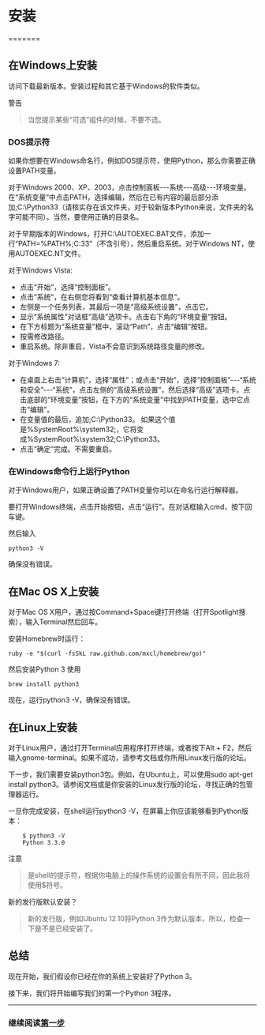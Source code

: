 # 安装
=======

## 在Windows上安装

访问下载最新版本。安装过程和其它基于Windows的软件类似。

警告
> 当您提示某些“可选”组件的时候，不要不选。

### DOS提示符

如果你想要在Windows命名行，例如DOS提示符，使用Python，那么你需要正确设置PATH变量。

对于Windows 2000、XP、2003，点击控制面板---系统---高级---环境变量。在“系统变量”中点击PATH，选择编辑，然后在已有内容的最后部分添加;C:\Python33（请核实存在该文件夹，对于较新版本Python来说，文件夹的名字可能不同）。当然，要使用正确的目录名。

对于早期版本的Windows，打开C:\AUTOEXEC.BAT文件，添加一行“PATH=%PATH%;C:33”（不含引号），然后重启系统。对于Windows NT，使用AUTOEXEC.NT文件。

对于Windows Vista:

*	点击“开始”，选择“控制面板”。
*	点击“系统”，在右侧您将看到“查看计算机基本信息”。
*	左侧是一个任务列表，其最后一项是“高级系统设置”，点击它。
*	显示“系统属性”对话框“高级”选项卡。点击右下角的“环境变量”按钮。
*	在下方标题为“系统变量”框中，滚动“Path”，点击“编辑”按钮。
*	按需修改路径。
*	重启系统。除非重启，Vista不会意识到系统路径变量的修改。

对于Windows 7:

*	在桌面上右击“计算机”，选择“属性”；或点击“开始”，选择“控制面板”---“系统和安全”---“系统”，点击左侧的“高级系统设置”，然后选择“高级”选项卡。点击底部的“环境变量”按钮，在下方的“系统变量”中找到PATH变量，选中它点击“编辑”。
*	在变量值的最后，追加;C:\Python33。
如果这个值是%SystemRoot%\system32;，它将变成%SystemRoot%\system32;C:\Python33。
*	点击“确定”完成。不需要重启。

### 在Windows命令行上运行Python

对于Windows用户，如果正确设置了PATH变量你可以在命名行运行解释器。

要打开Windows终端，点击开始按钮，点击“运行”。在对话框输入cmd，按下回车键。

然后输入

```
python3 -V
```

确保没有错误。

## 在Mac OS X上安装

对于Mac OS X用户，通过按Command+Space键打开终端（打开Spotlight搜索），输入Terminal然后回车。

安装Homebrew时运行：

```
ruby -e "$(curl -fsSkL raw.github.com/mxcl/homebrew/go)"
```

然后安装Python 3 使用

```
brew install python3
```

现在，运行python3 -V，确保没有错误。

## 在Linux上安装

对于Linux用户，通过打开Terminal应用程序打开终端，或者按下Alt + F2，然后输入gnome-terminal。如果不成功，请参考文档或你所用Linux发行版的论坛。

下一步，我们需要安装python3包。例如，在Ubuntu上，可以使用sudo apt-get install python3。请参阅文档或是你安装的Linux发行版的论坛，寻找正确的包管理器运行。

一旦你完成安装，在shell运行python3 -V，在屏幕上你应该能够看到Python版本：

```
	$ python3 -V
	Python 3.3.0
```

注意

> 是shell的提示符，根据你电脑上的操作系统的设置会有所不同，因此我将使用$符号。

新的发行版默认安装？

> 新的发行版，例如Ubuntu 12.10将Python 3作为默认版本，所以，检查一下是不是已经安装了。

## 总结

现在开始，我们假设你已经在你的系统上安装好了Python 3。

接下来，我们将开始编写我们的第一个Python 3程序。

--------------------------------------------------

### 继续阅读[第一步](a-byte-of-python3/firststep)